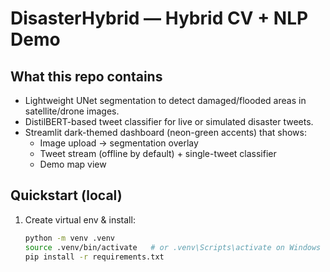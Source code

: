 # DisasterHybrid — Hybrid CV + NLP Demo

## What this repo contains
- Lightweight UNet segmentation to detect damaged/flooded areas in satellite/drone images.
- DistilBERT-based tweet classifier for live or simulated disaster tweets.
- Streamlit dark-themed dashboard (neon-green accents) that shows:
  - Image upload → segmentation overlay
  - Tweet stream (offline by default) + single-tweet classifier
  - Demo map view

## Quickstart (local)
1. Create virtual env & install:
   ```bash
   python -m venv .venv
   source .venv/bin/activate   # or .venv\Scripts\activate on Windows
   pip install -r requirements.txt

